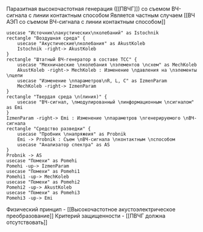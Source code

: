 
Паразитная высокочастотная генерация ([[ПВЧГ]]) со съемом ВЧ-сигнала с линии контактным способом
Является частным случаем [[ВЧ АЭП со съемом ВЧ-сигнала с линии контактным способом]]
```plantuml
usecase "Источник\nакустических\nколебаний" as Istochnik
rectangle "Воздушная среда" {
	usecase "Акустические\nколебания" as AkustKoleb
	Istochnik -right-> AkustKoleb
}
rectangle "Штатный ВЧ-генератор в составе ТСС" {
	usecase "Мехничаеские \nколебания \nэлементов \nсхем" as MechKoleb
	AkustKoleb -right-> MechKoleb : Изменение \nдавления на \nэлементы \nцепи
	usecase "Изменение \nпараметров\nR, L, C" as IzmenParam
	MechKoleb -right-> IzmenParam
}
rectangle "Твердая среда \n(линия)" {
	usecase "ВЧ-сигнал, \nмодулированный \nинформационным \nсигналом" as Emi
}
IzmenParam -right-> Emi : Изменение \nпараметров \nгенерируемого \nВЧ-сигнала
rectangle "Средство разведки" {
	usecase "Пробник \nнапряжеия" as Probnik
	Emi -> Probnik : Съем \nВЧ-сигнала \nконтактным \nспособом
	usecase "Анализатор спектра" as AS
}
Probnik -> AS
usecase "Помехи" as Pomehi
Pomehi -up-> IzmenParam
usecase "Помехи" as Pomehi1
Pomehi1 -up-> MechKoleb
usecase "Помехи" as Pomehi2
Pomehi2 -up-> AkustKoleb
usecase "Помехи" as Pomehi3
Pomehi3 -up-> Emi
```

Физический принцип - [[Высокочастотное акустоэлектрическое преобразование]]
Критерий защищенности - [[ПВЧГ должна отсутствовать]]